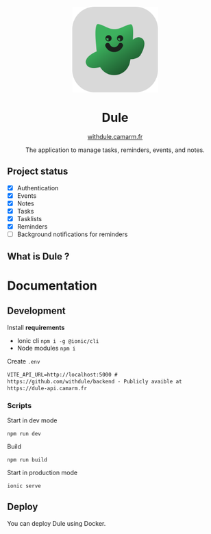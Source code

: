 
<div align="center">


<br>

<img alt="Dule icon" src=".github/icon.png" height="200"/>

# Dule
[withdule.camarm.fr](https://withdule.camarm.fr)

The application to manage tasks, reminders, events, and notes.

</div>

## Project status
- [x] Authentication
- [x] Events 
- [x] Notes
- [x] Tasks
- [x] Tasklists
- [x] Reminders
- [ ] Background notifications for reminders

## What is Dule ?

[//]: # (TODO)

# Documentation

## Development

Install **requirements**
- Ionic cli `npm i -g @ionic/cli`
- Node modules `npm i` 

Create `.env`

```dotenv
VITE_API_URL=http://localhost:5000 # https://github.com/withdule/backend - Publicly avaible at https://dule-api.camarm.fr 
```

### Scripts
Start in dev mode
```shell
npm run dev
```

Build
```shell
npm run build
```

Start in production mode
```shell
ionic serve
```

## Deploy

You can deploy Dule using Docker.

[//]: # (TODO)
